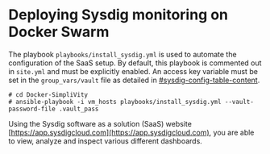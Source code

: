 # Deploying Sysdig monitoring on Docker Swarm

The playbook `playbooks/install_sysdig.yml` is used to automate the configuration of the SaaS setup. By default, this playbook is commented out in `site.yml` and must be explicitly enabled. An access key variable must be set in the `group_vars/vault` file as detailed in [\#sysdig-config-table-content](#sysdig-config-table-content).

```
# cd Docker-SimpliVity
# ansible-playbook -i vm_hosts playbooks/install_sysdig.yml --vault-password-file .vault_pass

```

Using the Sysdig software as a solution \(SaaS\) website [https://app.sysdigcloud.com](https://app.sysdigcloud.com), you are able to view, analyze and inspect various different dashboards.
